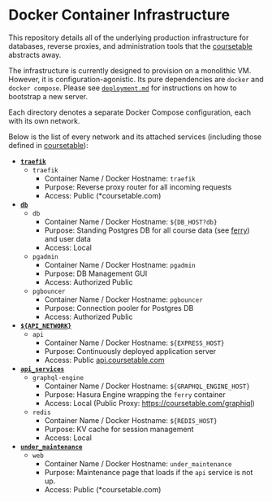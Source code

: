 # Docker Container Infrastructure

This repository details all of the underlying production infrastructure for databases, reverse proxies, and administration tools that the [coursetable](https://github.com/coursetable/coursetable/) abstracts away.

The infrastructure is currently designed to provision on a monolithic VM. However, it is configuration-agonistic. Its pure dependencies are `docker` and `docker compose`. Please see [`deployment.md`](https://github.com/coursetable/coursetable/blob/master/docs/deployment.md#manual-deployment) for instructions on how to bootstrap a new server.

Each directory denotes a separate Docker Compose configuration, each with its own network.

Below is the list of every network and its attached services (including those defined in [coursetable](https://github.com/coursetable/coursetable/)):

- **[`traefik`](traefik/)**
  - `traefik`
    - Container Name / Docker Hostname: `traefik`
    - Purpose: Reverse proxy router for all incoming requests
    - Access: Public (\*coursetable.com)
- **[`db`](db/)**
  - `db`
    - Container Name / Docker Hostname: `${DB_HOST?db}`
    - Purpose: Standing Postgres DB for all course data (see [ferry](https://github.com/coursetable/ferry/)) and user data
    - Access: Local
  - `pgadmin`
    - Container Name / Docker Hostname: `pgadmin`
    - Purpose: DB Management GUI
    - Access: Authorized Public
  - `pgbouncer`
    - Container Name / Docker Hostname: `pgbouncer`
    - Purpose: Connection pooler for Postgres DB
    - Access: Authorized Public
- **[`${API_NETWORK}`](https://github.com/coursetable/coursetable/tree/master/api/)**
  - `api`
    - Container Name / Docker Hostname: `${EXPRESS_HOST}`
    - Purpose: Continuously deployed application server
    - Access: Public [api.coursetable.com](https://api.coursetable.com/api/ping)
- **[`api_services`](api_services/)**
  - `graphql-engine`
    - Container Name / Docker Hostname: `${GRAPHQL_ENGINE_HOST}`
    - Purpose: Hasura Engine wrapping the `ferry` container
    - Access: Local (Public Proxy: https://coursetable.com/graphiql)
  - `redis`
    - Container Name / Docker Hostname: `${REDIS_HOST}`
    - Purpose: KV cache for session management
    - Access: Local
- **[`under_maintenance`](under_maintenance/)**
  - `web`
    - Container Name / Docker Hostname: `under_maintenance`
    - Purpose: Maintenance page that loads if the `api` service is not up.
    - Access: Public (\*coursetable.com)
